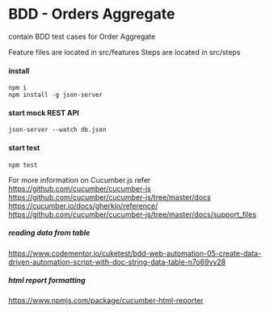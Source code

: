 # BDD - Orders Aggregate

contain BDD test cases for Order Aggregate 

Feature files are located in src/features
Steps are located in src/steps

#### install 
```
npm i
npm install -g json-server
```

#### start mock REST API
```
json-server --watch db.json
```

#### start test 
```
npm test
```

For more information on Cucumber.js refer 
https://github.com/cucumber/cucumber-js
https://github.com/cucumber/cucumber-js/tree/master/docs
https://cucumber.io/docs/gherkin/reference/
https://github.com/cucumber/cucumber-js/tree/master/docs/support_files

##### reading data from table 
https://www.codementor.io/cuketest/bdd-web-automation-05-create-data-driven-automation-script-with-doc-string-data-table-n7o69vv28

##### html report formatting 
https://www.npmjs.com/package/cucumber-html-reporter